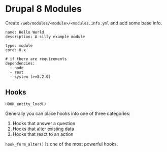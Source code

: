 # Drupal 8 Modules

Create `/web/modules/<module>/<modules.info.yml` and add some base info.

```
name: Hello World
description: A silly example module

type: module
core: 8.x

# if there are requirements
dependencies:
  - node
  - rest
  - system (>=8.2.0)
```

## Hooks

`HOOK_entity_load()`

Generally you can place hooks into one of three categories:

1. Hooks that answer a question
2. Hooks that alter existing data
3. Hooks that react to an action

`hook_form_alter()` is one of the most powerful hooks.
